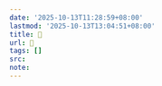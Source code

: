 ```yaml
---
date: '2025-10-13T11:28:59+08:00'
lastmod: '2025-10-13T13:04:51+08:00'
title: 󰟧
url: 󰟧
tags: []
src:
note:
---
```

